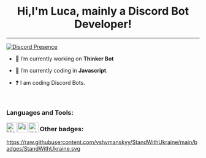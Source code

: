 # <div align="center">Hi,I'm Luca, mainly a Discord Bot Developer!</div>  
  
***

[![Discord Presence](https://lanyard.cnrad.dev/api/554389950083235840)](https://discord.com/users/554389950083235840)

- 🔭 I’m currently working on **Thinker Bot**
  

- 🌱 I’m currently coding in **Javascript**.
  

- ❓  I am  coding Discord Bots.
  
<br/>
  
### Languages and Tools:

<img align="left" alt="Visual Studio Code" width="26px" src="https://i.imgur.com/LwSdAlE.png" />
<img align="left" alt="js" width="26px" src="https://i.imgur.com/3u1wzwE.png" />
<img align="left" alt="mongodb" width="26px" src="https://imgur.com/xN5cFRr.png" /> 

### Other badges:

https://raw.githubusercontent.com/vshymanskyy/StandWithUkraine/main/badges/StandWithUkraine.svg
